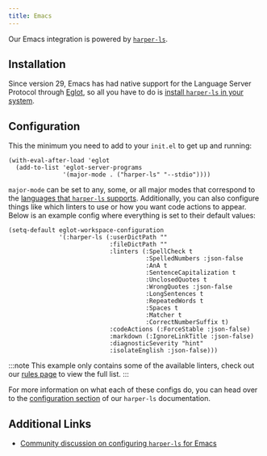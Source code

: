 ```yaml
---
title: Emacs
---
```


Our Emacs integration is powered by [`harper-ls`](./language-server).

## Installation

Since version 29, Emacs has had native support for the Language Server Protocol through [Eglot](https://www.gnu.org/software/emacs/manual/html_mono/eglot.html), so all you have to do is [install `harper-ls` in your system](./language-server#Installation).

## Configuration

This the minimum you need to add to your `init.el` to get up and running:

```elisp title=init.el
(with-eval-after-load 'eglot
  (add-to-list 'eglot-server-programs
               '(major-mode . ("harper-ls" "--stdio"))))
```

`major-mode` can be set to any, some, or all major modes that correspond to the [languages that `harper-ls` supports](./language-server#Supported-Languages). Additionally, you can also configure things like which linters to use or how you want code actions to appear. Below is an example config where everything is set to their default values:

```elisp title=init.el
(setq-default eglot-workspace-configuration
              '(:harper-ls (:userDictPath ""
                            :fileDictPath ""
                            :linters (:SpellCheck t
                                      :SpelledNumbers :json-false
                                      :AnA t
                                      :SentenceCapitalization t
                                      :UnclosedQuotes t
                                      :WrongQuotes :json-false
                                      :LongSentences t
                                      :RepeatedWords t
                                      :Spaces t
                                      :Matcher t
                                      :CorrectNumberSuffix t)
                            :codeActions (:ForceStable :json-false)
                            :markdown (:IgnoreLinkTitle :json-false)
                            :diagnosticSeverity "hint"
                            :isolateEnglish :json-false)))
```

:::note
This example only contains some of the available linters, check out our [rules page](../rules) to view the full list.
:::

For more information on what each of these configs do, you can head over to the [configuration section](./language-server#Configuration) of our `harper-ls` documentation.

## Additional Links

- [Community discussion on configuring `harper-ls` for Emacs](https://github.com/Automattic/harper/discussions/150)
